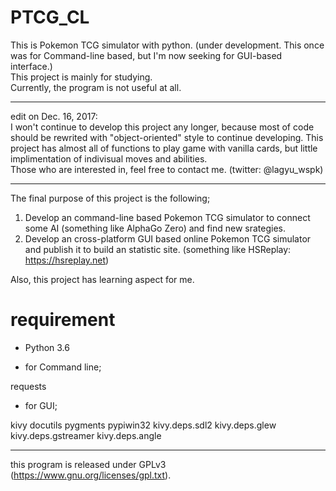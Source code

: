 # PTCG_CL

This is Pokemon TCG simulator with python. (under development. This once was for Command-line based, but I'm now seeking for GUI-based interface.)<br>
This project is mainly for studying.<br>
Currently, the program is not useful at all.

----
edit on Dec. 16, 2017:<br>
I won't continue to develop this project any longer, because most of code should be rewrited with "object-oriented" style to continue developing.
This project has almost all of functions to play game with vanilla cards, but little implimentation of indivisual moves and abilities.<br>
Those who are interested in, feel free to contact me. (twitter: @lagyu_wspk)

----

The final purpose of this project is the following;
1. Develop an command-line based Pokemon TCG simulator to connect some AI (something like AlphaGo Zero) and find new srategies.<br>
2. Develop an cross-platform GUI based online Pokemon TCG simulator and publish it to build an statistic site. (something like HSReplay: https://hsreplay.net)

Also, this project has learning aspect for me. 

# requirement
- Python 3.6

- for Command line;

requests

- for GUI;

kivy docutils pygments pypiwin32 kivy.deps.sdl2 kivy.deps.glew kivy.deps.gstreamer kivy.deps.angle<br>

----

this program is released under GPLv3 (https://www.gnu.org/licenses/gpl.txt).

